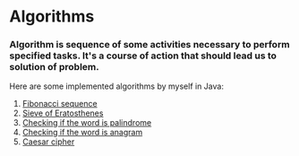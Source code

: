 # Algorithms 
### Algorithm is sequence of some activities necessary to perform specified tasks. It's a course of action that should lead us to solution of problem.
Here are some implemented algorithms by myself in Java: 
1. [Fibonacci sequence](https://github.com/1G4S/Algorithms/tree/a885265cb32dbae92b3ab98c5026caba7abd1b7f/src/main/java/com/app/algorithms/number_algorithms) 
2. [Sieve of Eratosthenes](https://github.com/1G4S/Algorithms/tree/a885265cb32dbae92b3ab98c5026caba7abd1b7f/src/main/java/com/app/algorithms/number_algorithms) 
3. [Checking if the word is palindrome](https://github.com/1G4S/Algorithms/tree/a885265cb32dbae92b3ab98c5026caba7abd1b7f/src/main/java/com/app/algorithms/string_algorithms) 
4. [Checking if the word is anagram](https://github.com/1G4S/Algorithms/tree/a885265cb32dbae92b3ab98c5026caba7abd1b7f/src/main/java/com/app/algorithms/string_algorithms) 
5. [Caesar cipher](https://github.com/1G4S/Algorithms/tree/a885265cb32dbae92b3ab98c5026caba7abd1b7f/src/main/java/com/app/cipher) 

[//]: # (# Algorithm Descriptions)

[//]: # ()
[//]: # (## Fibonacci Sequence )

[//]: # ()
[//]: # (The Fibonacci sequence is a series of numbers where each number is the sum of the two preceding ones, usually starting with 0 and 1. Mathematically, it can be expressed as:)

[//]: # (`F&#40;n&#41; = F&#40;n-1&#41; + F&#40;n-2&#41;`)

[//]: # (with initial conditions `F&#40;0&#41; = 0` and `F&#40;1&#41; = 1`. The problem can be solve [iteratively]&#40;https://github.com/1G4S/Algorithms/blob/3a090b95378aeeef547994ae763c26f8ea7a47db/src/main/java/com/app/algorithms/numberAlgorithms/NumberAlgorithms.java#L4&#41; and [recursively]&#40;https://github.com/1G4S/Algorithms/blob/3a090b95378aeeef547994ae763c26f8ea7a47db/src/main/java/com/app/algorithms/numberAlgorithms/NumberAlgorithms.java#L19&#41;.)

[//]: # ()
[//]: # (## [Sieve of Eratosthenes]&#40;https://github.com/1G4S/Algorithms/blob/b22e4631d5a886d2ad1abd91ee10be8682e25c76/src/main/java/com/app/algorithms/numberAlgorithms/NumberAlgorithms.java#L31&#41; )

[//]: # ()
[//]: # (The Sieve of Eratosthenes is an efficient algorithm for finding all prime numbers up to a specified integer. It works by iteratively marking the multiples of each prime number starting from 2, excluding the prime number itself. The unmarked numbers that remain are primes.)

[//]: # ()
[//]: # (## [Checking if the Word is a Palindrome ]&#40;https://github.com/1G4S/Algorithms/blob/3a090b95378aeeef547994ae763c26f8ea7a47db/src/main/java/com/app/algorithms/stringAlgorithms/StringAlgorithms.java#L17&#41;)

[//]: # ()
[//]: # (A palindrome is a word, phrase, number, or other sequences of characters that reads the same forward and backward &#40;ignoring spaces, punctuation, and capitalization&#41;. The check involves comparing characters from the beginning and the end of the string, moving towards the center.)

[//]: # ()
[//]: # (## [Checking if the Word is an Anagram ]&#40;https://github.com/1G4S/Algorithms/blob/9f2791656e76176dce66da56f4991221304fa4c8/src/main/java/com/app/algorithms/stringAlgorithms/StringAlgorithms.java#L6&#41;)

[//]: # ()
[//]: # (An anagram is a word or phrase formed by rearranging the letters of a different word or phrase, typically using all the original letters exactly once. The algorithm checks if two strings are anagrams by comparing sorted characters of both strings or by counting the occurrences of each character in both strings and then comparing these counts.)

[//]: # ()
[//]: # (## Caesar Cipher )

[//]: # ()
[//]: # (The Caesar cipher is a type of substitution cipher in which each letter in the plaintext is shifted a certain number of places down or up the alphabet. For example, with a shift of 1, 'A' would be replaced by 'B', 'B' would become 'C', etc. )

[//]: # (You can do [encryption]&#40;https://github.com/1G4S/Algorithms/blob/c15cf62702fe06639bd716db23510178adecdf9d/src/main/java/com/app/cipher/Ciphers.java#L5&#41; and [decryption]&#40;https://github.com/1G4S/Algorithms/blob/c15cf62702fe06639bd716db23510178adecdf9d/src/main/java/com/app/cipher/Ciphers.java#L25&#41; with this cipher.)